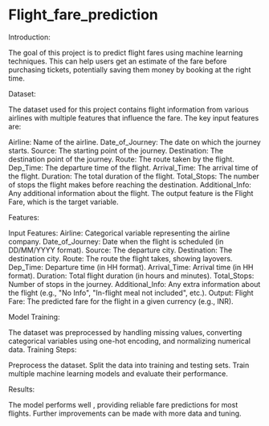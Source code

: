 # Flight_fare_prediction
Introduction: 

The goal of this project is to predict flight fares using machine learning techniques. This can help users get an estimate of the fare before purchasing tickets, potentially saving them money by booking at the right time.

Dataset:

The dataset used for this project contains flight information from various airlines with multiple features that influence the fare. The key input features are:

Airline: Name of the airline.
Date_of_Journey: The date on which the journey starts.
Source: The starting point of the journey.
Destination: The destination point of the journey.
Route: The route taken by the flight.
Dep_Time: The departure time of the flight.
Arrival_Time: The arrival time of the flight.
Duration: The total duration of the flight.
Total_Stops: The number of stops the flight makes before reaching the destination.
Additional_Info: Any additional information about the flight.
The output feature is the Flight Fare, which is the target variable.

Features:

Input Features:
Airline: Categorical variable representing the airline company.
Date_of_Journey: Date when the flight is scheduled (in DD/MM/YYYY format).
Source: The departure city.
Destination: The destination city.
Route: The route the flight takes, showing layovers.
Dep_Time: Departure time (in HH
format).
Arrival_Time: Arrival time (in HH
format).
Duration: Total flight duration (in hours and minutes).
Total_Stops: Number of stops in the journey.
Additional_Info: Any extra information about the flight (e.g., "No Info", "In-flight meal not included", etc.).
Output:
Flight Fare: The predicted fare for the flight in a given currency (e.g., INR).

Model Training:

The dataset was preprocessed by handling missing values, converting categorical variables using one-hot encoding, and normalizing numerical data. 
Training Steps:

Preprocess the dataset.
Split the data into training and testing sets.
Train multiple machine learning models and evaluate their performance.

Results:

The model performs well , providing reliable fare predictions for most flights. Further improvements can be made with more data and tuning.
